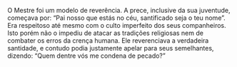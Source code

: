 ﻿O Mestre foi um modelo de reverência. A prece, inclusive da sua juventude, começava por: “Pai nosso que estás no céu, santificado seja o teu nome”. Era respeitoso até mesmo com o culto imperfeito dos seus companheiros. Isto porém não o impediu de atacar as tradições religiosas nem de combater os erros da crença humana. Ele reverenciava a verdadeira santidade, e contudo podia justamente apelar para seus semelhantes, dizendo: “Quem dentre vós me condena de pecado?”